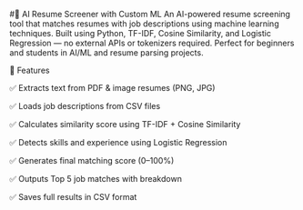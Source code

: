 #🤖 AI Resume Screener with Custom ML
An AI-powered resume screening tool that matches resumes with job descriptions using machine learning techniques. Built using Python, TF-IDF, Cosine Similarity, and Logistic Regression — no external APIs or tokenizers required. Perfect for beginners and students in AI/ML and resume parsing projects.

📌 Features

✅ Extracts text from PDF & image resumes (PNG, JPG)

✅ Loads job descriptions from CSV files

✅ Calculates similarity score using TF-IDF + Cosine Similarity

✅ Detects skills and experience using Logistic Regression

✅ Generates final matching score (0–100%)

✅ Outputs Top 5 job matches with breakdown

✅ Saves full results in CSV format
